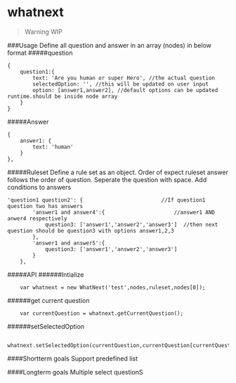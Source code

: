 # whatnext
> Warning WIP



###Usage
Define all question and answer in an array (nodes) in below format
#####question
```
{
	question1:{
		text: 'Are you human or super Hero', //the actual question
		selectedOption: '', //this will be updated on user input
		option: [answer1,answer2], //default options can be updated runtime.should be inside node array
	}
}
```

#####Answer
```
{ 
	answer1: {
		text: 'human'
	}
},
```


#####Ruleset
Define a rule set as an object. Order of expect ruleset answer follows the order of question.
Seperate the question with space. Add conditions to answers

```
'question1 question2': {                         //If question1 question two has answers
		'answer1 and answer4':{                      //answer1 AND anwer4 respectively
			question3: ['answer1','answer2','answer3']  //then next question should be question3 with options answer1,2,3
		},
		'answer1 and answer5':{
			question3: ['answer1','answer2','answer3']
		}
	},
```

#####API
######Intialize
```
	var whatnext = new WhatNext('test',nodes,ruleset,nodes[0]);
```

######get current question
```
	var currentQuestion = whatnext.getCurrentQuestion();
```

######setSelectedOption
```
	whatnext.setSelectedOption(currentQuestion,currentQuestion[currentQuestion.id].options[0]);
```

####Shortterm goals
Support predefined list

####Longterm goals
Multiple select questionS